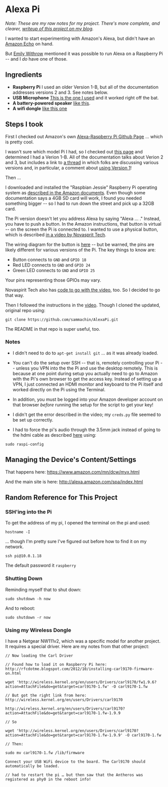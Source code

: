 # Alexa Pi

_Note: These are my raw notes for my project. There's more complete, and clearer, [writeup of this project on my blog](http://johnkeefe.net/alexa-baked-in-a-pi)._


I wanted to start experimenting with Amazon's Alexa, but didn't have an [Amazon Echo](http://amzn.to/2ct4yJl) on hand.

But [Emily Withrow](https://twitter.com/emilywithrow) mentioned it was possible to run Alexa on a Raspberry Pi -- and I _do_ have one of those.

## Ingredients

- **Raspberry Pi** I used an older Version 1-B, but all of the documentation addresses versions 2 and 3. See notes below.
- **USB Microphone** [This is the one I used](https://www.amazon.com/gp/product/B014MASID4/ref=as_li_tl?ie=UTF8&camp=1789&creative=9325&creativeASIN=B014MASID4&linkCode=as2&tag=reall046-20&linkId=400518241321157a5b4a39b4f4fc65cd) and it worked right off the bat.
- **A battery-powered speaker** [like this](https://www.amazon.com/gp/product/B00CLDM1F6/ref=as_li_qf_sp_asin_il_tl?ie=UTF8&tag=reall046-20&camp=1789&creative=9325&linkCode=as2&creativeASIN=B00CLDM1F6&linkId=aad65659fca0ef44f9755709f2b79827).
- **A wifi dongle** [like this one](https://www.amazon.com/gp/product/B00GFAN498/ref=as_li_qf_sp_asin_il_tl?ie=UTF8&tag=reall046-20&camp=1789&creative=9325&linkCode=as2&creativeASIN=B00GFAN498&linkId=6d6a5060c815ff52ff4685a77f7c2a4a)

## Steps I took

First I checked out Amazon's own [Alexa-Raspberry Pi Github Page](https://github.com/alexa/alexa-avs-raspberry-pi) ... which is pretty cool.

I wasn't sure which model Pi I had, so I checked out [this page](https://www.element14.com/community/docs/DOC-78141/l/identifying-your-model-of-raspberry-pi) and determined I had a Verion 1-B. All of the documentation talks about Verion 2 and 3, but includes a link to [a thread](https://github.com/alexa/alexa-avs-raspberry-pi/issues/2) in which folks are discussing various versions and, in particular, a comment about [using Version 1](https://github.com/alexa/alexa-avs-raspberry-pi/issues/2#issuecomment-202176724)!

Then ...

I downloaded and installed the "Raspbian Jessie" Raspberry Pi operating system as [described in the Amazon documents](https://github.com/alexa/alexa-avs-raspberry-pi#0---setting-up-the-raspberry-pi). Even though some documentation says a 4GB SD card will work, I found you needed something bigger -- so I had to run down the street and pick up a 32GB card.

The Pi version doesn't let you address Alexa by saying "Alexa ... ." Instead, you have to push a button. In the Amazon instructions, that button is virtual -- on the screen the Pi is connected to.  I wanted to use a physical button, which is described [in a video by Novasprit Tech](https://www.youtube.com/watch?v=frH9HaQTFL8). 

The wiring diagram for the button is [here](https://github.com/jkeefe/AlexaPi/blob/master/Circuit%20diagram_bb.png) -- but be warned, the pins are likely different for various versions of the Pi. The key things to know are:

- Button connects to `GND` and `GPIO 18`
- Red LED connects to `GND` and `GPIO 24`
- Green LED connects to `GND` and `GPIO 25`

Your pins representing those GPIOs may vary.

Novaspirit Tech also has [code to go with the video](https://goo.gl/altsmD), too. So I decided to go that way.

Then I followed the instructions in the [video](https://www.youtube.com/watch?v=frH9HaQTFL8). Though I cloned the updated, original repo using: 

```
git clone https://github.com/sammachin/AlexaPi.git
```

The README in that repo is super useful, too.

### Notes

- I didn't need to do to `apt-get install git` ... as it was already loaded.

- You can't do the setup over SSH -- that is, remotely controlling your Pi -- unless you VPN into the the Pi and use the desktop remotely. This is because at one point during setup you actually need to go to Amazon with the Pi's own browser to get the access key. Instead of setting up a VPN, I just connected an HDMI monitor and keyboard to the Pi itself and worked directly on the Pi using the Terminal. 

- In addition, you must be logged into your Amazon developer account on that browser *before* running the setup for the script to get your key!

- I didn't get the error described in the video; my `creds.py` file seemed to be set up correctly.

- I had to force the pi's audio through the 3.5mm jack instead of going to the hdmi cable as described [here](https://www.raspberrypi.org/documentation/configuration/audio-config.md) using:

```
sudo raspi-config
```

## Managing the Device's Content/Settings

That happens here: https://www.amazon.com/mn/dcw/myx.html

And the main site is here: http://alexa.amazon.com/spa/index.html

## Random Reference for This Project

### SSH'ing into the Pi

To get the address of my pi, I opened the terminal on the pi and used:  

```
hostname -I
```

... though I'm pretty sure I've figured out before how to find it on my network.

```
ssh pi@10.0.1.18
```

The default password it `raspberry`


### Shutting Down

Reminding myself that to shut down:

```
sudo shutdown -h now
```

And to reboot:

```
sudo shutdown -r now
```

### Using my Wireless Dongle

I have a Netgear NW111v2, which was a specific model for another project. It requires a special driver. Here are my notes from that other project:

```
// Now loading the Carl Driver

// Found how to load it on Raspberry Pi here: http://rfcdotme.blogspot.com/2012/10/installing-carl9170-firmware-on.html

wget 'http://wireless.kernel.org/en/users/Drivers/carl9170/fw1.9.6?action=AttachFile&do=get&target=carl9170-1.fw' -O carl9170-1.fw

// But got the right link from here: http://wireless.kernel.org/en/users/Drivers/carl9170

http://wireless.kernel.org/en/users/Drivers/carl9170?action=AttachFile&do=get&target=carl9170-1.fw-1.9.9

// So

wget 'http://wireless.kernel.org/en/users/Drivers/carl9170?action=AttachFile&do=get&target=carl9170-1.fw-1.9.9' -O carl9170-1.fw

// Then: 

sudo mv carl9170-1.fw /lib/firmware

Connect your USB WiFi device to the board. The Carl9170 should automatically be loaded. 

// had to restart the pi … but then saw that the Antheros was registered as phy0 in the reboot info!
```





